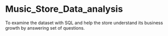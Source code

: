 # Music_Store_Data_analysis
To examine the dataset with SQL and help the store understand its business growth by answering set of questions.

